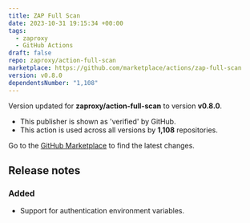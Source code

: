 ```yaml
---
title: ZAP Full Scan
date: 2023-10-31 19:15:34 +00:00
tags:
  - zaproxy
  - GitHub Actions
draft: false
repo: zaproxy/action-full-scan
marketplace: https://github.com/marketplace/actions/zap-full-scan
version: v0.8.0
dependentsNumber: "1,108"
---
```



Version updated for **zaproxy/action-full-scan** to version **v0.8.0**.
- This publisher is shown as 'verified' by GitHub.
- This action is used across all versions by **1,108** repositories.

Go to the [GitHub Marketplace](https://github.com/marketplace/actions/zap-full-scan) to find the latest changes.

## Release notes

### Added
- Support for authentication environment variables.
